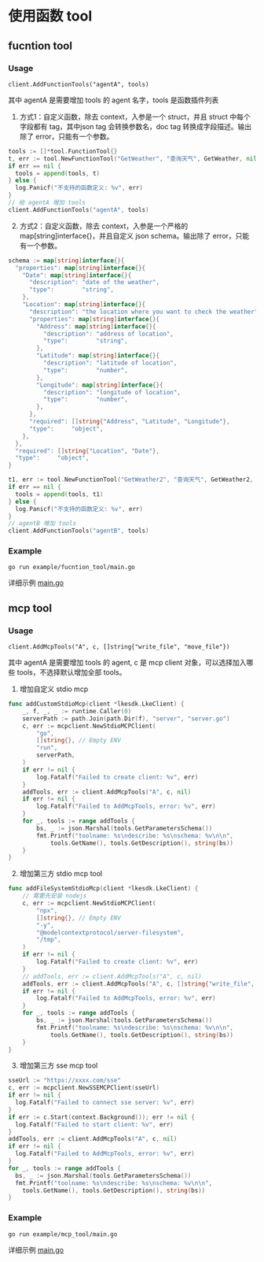 # 使用函数 tool

## fucntion tool

### Usage
`client.AddFunctionTools("agentA", tools)`

其中 agentA 是需要增加 tools 的 agent 名字，tools 是函数插件列表


1. 方式1：自定义函数，除去 context，入参是一个 struct，并且 struct 中每个字段都有 tag，其中json tag 会转换参数名，doc tag 转换成字段描述。输出除了 error，只能有一个参数。


```go
tools := []*tool.FunctionTool{}
t, err := tool.NewFunctionTool("GetWeather", "查询天气", GetWeather, nil)
if err == nil {
  tools = append(tools, t)
} else {
  log.Panicf("不支持的函数定义: %v", err)
}
// 给 agentA 增加 tools
client.AddFunctionTools("agentA", tools)
```

2. 方式2：自定义函数，除去 context，入参是一个严格的 map[string]interface{}，并且自定义 json schema。输出除了 error，只能有一个参数。
```go
schema := map[string]interface{}{
  "properties": map[string]interface{}{
    "Date": map[string]interface{}{
      "description": "date of the weather",
      "type":        "string",
    },
    "Location": map[string]interface{}{
      "description": "the location where you want to check the weather",
      "properties": map[string]interface{}{
        "Address": map[string]interface{}{
          "description": "address of location",
          "type":        "string",
        },
        "Latitude": map[string]interface{}{
          "description": "latitude of location",
          "type":        "number",
        },
        "Longitude": map[string]interface{}{
          "description": "longitude of location",
          "type":        "number",
        },
      },
      "required": []string{"Address", "Latitude", "Longitude"},
      "type":     "object",
    },
  },
  "required": []string{"Location", "Date"},
  "type":     "object",
}

t1, err := tool.NewFunctionTool("GetWeather2", "查询天气", GetWeather2, schema)
if err == nil {
  tools = append(tools, t1)
} else {
  log.Panicf("不支持的函数定义: %v", err)
}
// agentB 增加 tools
client.AddFunctionTools("agentB", tools)
```

### Example
`go run example/fucntion_tool/main.go`

详细示例 [main.go](https://github.com/tencent-lke/lke-sdk-go/blob/main/example/fucntion_tool/main.go)

## mcp tool

### Usage
`client.AddMcpTools("A", c, []string{"write_file", "move_file"})`

其中 agentA 是需要增加 tools 的 agent, c 是 mcp client 对象，可以选择加入哪些 tools，不选择默认增加全部 tools。



1. 增加自定义 stdio mcp
```go
func addCustomStdioMcp(client *lkesdk.LkeClient) {
	_, f, _, _ := runtime.Caller(0)
	serverPath := path.Join(path.Dir(f), "server", "server.go")
	c, err := mcpclient.NewStdioMCPClient(
		"go",
		[]string{}, // Empty ENV
		"run",
		serverPath,
	)
	if err != nil {
		log.Fatalf("Failed to create client: %v", err)
	}
	addTools, err := client.AddMcpTools("A", c, nil)
	if err != nil {
		log.Fatalf("Failed to AddMcpTools, error: %v", err)
	}
	for _, tools := range addTools {
		bs, _ := json.Marshal(tools.GetParametersSchema())
		fmt.Printf("toolname: %s\ndescribe: %s\nschema: %v\n\n",
			tools.GetName(), tools.GetDescription(), string(bs))
	}
}
```

2. 增加第三方 stdio mcp tool

```go
func addFileSystemStdioMcp(client *lkesdk.LkeClient) {
	// 需要先安装 nodejs
	c, err := mcpclient.NewStdioMCPClient(
		"npx",
		[]string{}, // Empty ENV
		"-y",
		"@modelcontextprotocol/server-filesystem",
		"/tmp",
	)
	if err != nil {
		log.Fatalf("Failed to create client: %v", err)
	}
	// addTools, err := client.AddMcpTools("A", c, nil)
	addTools, err := client.AddMcpTools("A", c, []string{"write_file", "move_file"})
	if err != nil {
		log.Fatalf("Failed to AddMcpTools, error: %v", err)
	}
	for _, tools := range addTools {
		bs, _ := json.Marshal(tools.GetParametersSchema())
		fmt.Printf("toolname: %s\ndescribe: %s\nschema: %v\n\n",
			tools.GetName(), tools.GetDescription(), string(bs))
	}
}
```


3. 增加第三方 sse mcp tool

```go
sseUrl := "https://xxxx.com/sse"
c, err := mcpclient.NewSSEMCPClient(sseUrl)
if err != nil {
  log.Fatalf("Failed to connect sse server: %v", err)
}
if err := c.Start(context.Background()); err != nil {
  log.Fatalf("Failed to start client: %v", err)
}
addTools, err := client.AddMcpTools("A", c, nil)
if err != nil {
  log.Fatalf("Failed to AddMcpTools, error: %v", err)
}
for _, tools := range addTools {
  bs, _ := json.Marshal(tools.GetParametersSchema())
  fmt.Printf("toolname: %s\ndescribe: %s\nschema: %v\n\n",
    tools.GetName(), tools.GetDescription(), string(bs))
}
```

### Example
`go run example/mcp_tool/main.go`

详细示例 [main.go](https://github.com/tencent-lke/lke-sdk-go/blob/main/example/mcp_tool/main.go)

